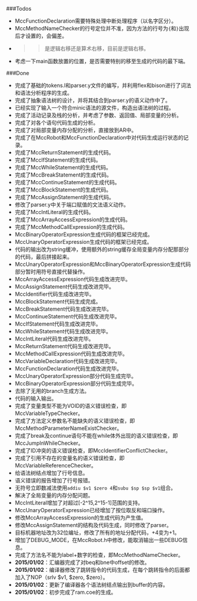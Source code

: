 ###Todos
- MccFunctionDeclaration需要特殊处理中断处理程序（以名字区分）。
- MccMethodNameChecker的行号定位并不准，因为方法的行号为`{`和`}`出现后才设置的，会偏差。
- >>是逻辑右移还是算术右移，目前是逻辑右移。
- 考虑一下main函数放置的位置，是否需要特别的移至生成的代码的最下端。

###Done
- 完成了基础的tokens.l和parser.y文件的编写，并利用flex和bison进行了词法和语法分析程序的生成。
- 完成了抽象语法树的设计，并将其结合到parser.y的语义动作中了。
- 已经实现了输入一个符合minic语法的源文件，构造出语法树的过程。
- 完成了活动记录及栈的分析，并考虑了参数、返回值、局部变量的分析。
- 完成了对各个语句代码生成的分析。
- 完成了对局部变量内存分配的分析，直接放到AR中。
- 完成了在MccRobot和MccFunctionDeclaration中对代码生成运行状态的记录。
- 完成了MccReturnStatement的生成代码。
- 完成了MccIfStatement的生成代码。
- 完成了MccWhileStatement的生成代码。
- 完成了MccBreakStatement的生成代码。
- 完成了MccContinueStatement的生成代码。
- 完成了MccBlockStatement的生成代码。
- 完成了MccAssignStatement的生成代码。
- 修改了parser.y中关于端口赋值的文法语义动作。
- 完成了MccIntLiteral的生成代码。
- 完成了MccArrayAccessExpression的生成代码。
- 完成了MccMethodCallExpression的生成代码。
- MccBinaryOperatorExpression生成代码的框架已经完成。
- MccUnaryOperatorExpression生成代码的框架已经完成。
- 代码的输出改为string缓冲，使用额外的string缓存全局变量内存分配那部分的代码，最后拼接起来。
- MccUnaryOperatorExpression和MccBinaryOperatorExpression生成代码部分暂时用符号直接代替操作。
- MccArrayAccessExpression代码生成改进完毕。
- MccAssignStatement代码生成改进完毕。
- MccIdentifier代码生成改进完毕。
- MccBlockStatement代码生成完成。
- MccBreakStatement代码生成改进完毕。
- MccContinueStatement代码生成改进完毕。
- MccIfStatement代码生成改进完毕。
- MccWhileStatement代码生成改进完毕。
- MccIntLiteral代码生成改进完毕。
- MccReturnStatement代码生成改进完毕。
- MccMethodCallExpression代码生成改进完毕。
- MccVariableDeclaration代码生成改进完毕。
- MccFunctionDeclaration代码生成改进完毕。
- MccUnaryOperatorExpression部分代码生成完毕。
- MccBinaryOperatorExpression部分代码生成完毕。
- 去除了无用的branch生成方法。
- 代码的输入输出。
- 完成了变量类型不能为VOID的语义错误检查，即MccVariableTypeChecker。
- 完成了方法定义参数名不能缺失的语义错误检查，即MccMethodParameterNameExistChecker。
- 完成了break及continue语句不能在while体外出现的语义错误检查，即MccJumpInWhileChecker。
- 完成了ID冲突的语义错误检查，即MccIdentifierConflictChecker。
- 完成了引用不存在的变量名的语义错误检查，即MccVariableReferenceChecker。
- 给语法树结点增加了行号信息。
- 语义错误的报告增加了行号报错。
- 无符号立即数减法使用`addiu $v1 $zero 4`和`subu $sp $sp $v1`组合。
- 解决了全局变量的内存分配问题。
- MccIntLiteral增加了对超过[-2^15,2^15-1]范围的支持。
- MccUnaryOperatorExpression已经增加了按位取反和端口操作。
- 修改MccArrayAccessExpression的生成代码为产生值。
- 修改MccAssignStatement的结构及代码生成，同时修改了parser。
- 目标机器地址改为32位编址，修改了所有的地址分配代码，+4变为+1。
- 增加了DEBUG_MODE，在MccRobot.h中修改，能取消输出一些DEBUG信息。
- 完成了方法名不能为label+数字的检查，即MccMethodNameChecker。
- **2015/01/02**：汇编器完成了对beq和bne中offset的修改。
- **2015/01/02**：编译器修改了跳转指令的代码生成，在每个跳转指令的后面都加入了NOP（srlv $v1, $zero, $zero）。
- **2015/01/02**：更新了编译器各个语法树结点输出到buffer的内容。
- **2015/01/02**：初步完成了ram.coe的生成。